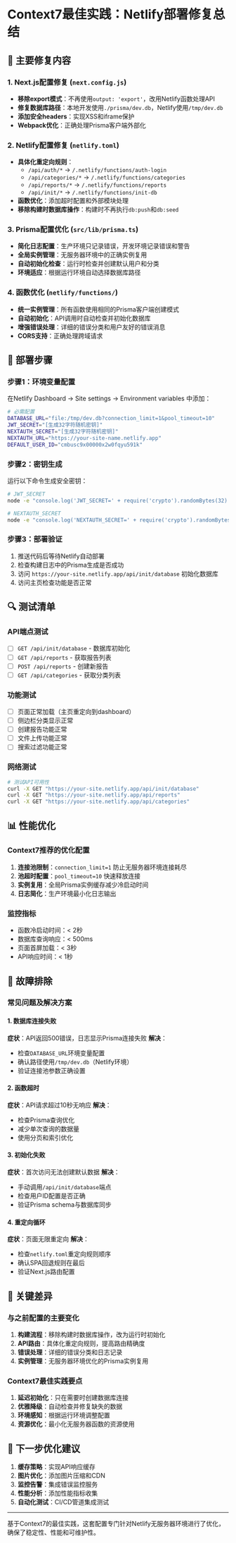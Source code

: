 # Context7最佳实践：Netlify部署修复总结

## 🔧 主要修复内容

### 1. Next.js配置修复 (`next.config.js`)
- **移除export模式**：不再使用`output: 'export'`，改用Netlify函数处理API
- **修复数据库路径**：本地开发使用`./prisma/dev.db`，Netlify使用`/tmp/dev.db`
- **添加安全headers**：实现XSS和iframe保护
- **Webpack优化**：正确处理Prisma客户端外部化

### 2. Netlify配置修复 (`netlify.toml`)
- **具体化重定向规则**：
  - `/api/auth/*` → `/.netlify/functions/auth-login`
  - `/api/categories/*` → `/.netlify/functions/categories`
  - `/api/reports/*` → `/.netlify/functions/reports`
  - `/api/init/*` → `/.netlify/functions/init-db`
- **函数优化**：添加超时配置和外部模块处理
- **移除构建时数据库操作**：构建时不再执行`db:push`和`db:seed`

### 3. Prisma配置优化 (`src/lib/prisma.ts`)
- **简化日志配置**：生产环境只记录错误，开发环境记录错误和警告
- **全局实例管理**：无服务器环境中的正确实例复用
- **自动初始化检查**：运行时检查并创建默认用户和分类
- **环境适应**：根据运行环境自动选择数据库路径

### 4. 函数优化 (`netlify/functions/`)
- **统一实例管理**：所有函数使用相同的Prisma客户端创建模式
- **自动初始化**：API调用时自动检查并初始化数据库
- **增强错误处理**：详细的错误分类和用户友好的错误消息
- **CORS支持**：正确处理跨域请求

## 🚀 部署步骤

### 步骤1：环境变量配置
在Netlify Dashboard → Site settings → Environment variables 中添加：

```bash
# 必需配置
DATABASE_URL="file:/tmp/dev.db?connection_limit=1&pool_timeout=10"
JWT_SECRET="[生成32字符随机密钥]"
NEXTAUTH_SECRET="[生成32字符随机密钥]"
NEXTAUTH_URL="https://your-site-name.netlify.app"
DEFAULT_USER_ID="cmbusc9x00000x2w0fqyu591k"
```

### 步骤2：密钥生成
运行以下命令生成安全密钥：

```bash
# JWT_SECRET
node -e "console.log('JWT_SECRET=' + require('crypto').randomBytes(32).toString('hex'))"

# NEXTAUTH_SECRET
node -e "console.log('NEXTAUTH_SECRET=' + require('crypto').randomBytes(32).toString('hex'))"
```

### 步骤3：部署验证
1. 推送代码后等待Netlify自动部署
2. 检查构建日志中的Prisma生成是否成功
3. 访问 `https://your-site.netlify.app/api/init/database` 初始化数据库
4. 访问主页检查功能是否正常

## 🔍 测试清单

### API端点测试
- [ ] `GET /api/init/database` - 数据库初始化
- [ ] `GET /api/reports` - 获取报告列表
- [ ] `POST /api/reports` - 创建新报告
- [ ] `GET /api/categories` - 获取分类列表

### 功能测试
- [ ] 页面正常加载（主页重定向到dashboard）
- [ ] 侧边栏分类显示正常
- [ ] 创建报告功能正常
- [ ] 文件上传功能正常
- [ ] 搜索过滤功能正常

### 网络测试
```bash
# 测试API可用性
curl -X GET "https://your-site.netlify.app/api/init/database"
curl -X GET "https://your-site.netlify.app/api/reports"
curl -X GET "https://your-site.netlify.app/api/categories"
```

## 📊 性能优化

### Context7推荐的优化配置
1. **连接池限制**：`connection_limit=1` 防止无服务器环境连接耗尽
2. **池超时配置**：`pool_timeout=10` 快速释放连接
3. **实例复用**：全局Prisma实例缓存减少冷启动时间
4. **日志简化**：生产环境最小化日志输出

### 监控指标
- 函数冷启动时间：< 2秒
- 数据库查询响应：< 500ms
- 页面首屏加载：< 3秒
- API响应时间：< 1秒

## 🐛 故障排除

### 常见问题及解决方案

#### 1. 数据库连接失败
**症状**：API返回500错误，日志显示Prisma连接失败
**解决**：
- 检查`DATABASE_URL`环境变量配置
- 确认路径使用`/tmp/dev.db`（Netlify环境）
- 验证连接池参数正确设置

#### 2. 函数超时
**症状**：API请求超过10秒无响应
**解决**：
- 检查Prisma查询优化
- 减少单次查询的数据量
- 使用分页和索引优化

#### 3. 初始化失败
**症状**：首次访问无法创建默认数据
**解决**：
- 手动调用`/api/init/database`端点
- 检查用户ID配置是否正确
- 验证Prisma schema与数据库同步

#### 4. 重定向循环
**症状**：页面无限重定向
**解决**：
- 检查`netlify.toml`重定向规则顺序
- 确认SPA回退规则在最后
- 验证Next.js路由配置

## 📝 关键差异

### 与之前配置的主要变化
1. **构建流程**：移除构建时数据库操作，改为运行时初始化
2. **API路由**：具体化重定向规则，提高路由精确度
3. **错误处理**：详细的错误分类和日志记录
4. **实例管理**：无服务器环境优化的Prisma实例复用

### Context7最佳实践要点
1. **延迟初始化**：只在需要时创建数据库连接
2. **优雅降级**：自动检查并修复缺失的数据
3. **环境感知**：根据运行环境调整配置
4. **资源优化**：最小化无服务器函数的资源使用

## 🎯 下一步优化建议

1. **缓存策略**：实现API响应缓存
2. **图片优化**：添加图片压缩和CDN
3. **监控告警**：集成错误监控服务
4. **性能分析**：添加性能指标收集
5. **自动化测试**：CI/CD管道集成测试

---

基于Context7的最佳实践，这套配置专门针对Netlify无服务器环境进行了优化，确保了稳定性、性能和可维护性。 